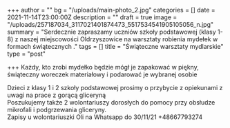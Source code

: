 +++
author = ""
bg = "/uploads/main-photo_2.jpg"
categories = []
date = 2021-11-14T23:00:00Z
description = ""
draft = true
image = "/uploads/257187034_3117021401874473_5517534541905105056_n.jpg"
summary = "Serdecznie zapraszamy uczniów szkoły podstawowej (klasy 1-8) z naszej miejscowości Oldrzyszowice na warsztaty robienia mydełek w formach świątecznych ."
tags = []
title = "Świąteczne warsztaty mydlarskie"
type = "post"

+++
Każdy, kto zrobi mydełko będzie mógł je zapakować w piękny, świąteczny woreczek materiałowy i podarować je wybranej osobie   
  
Dzieci z klasy 1 i 2 szkoły podstawowej prosimy o przybycie z opiekunami z uwagi na prace z gorącą gliceryną  
Poszukujemy także 2 wolontariuszy dorosłych do pomocy przy obsłudze mikrofali i podgrzewania gliceryny.  
Zapisy u wolontariuszki Oli na Whatsapp do 30/11/21 +48667793274